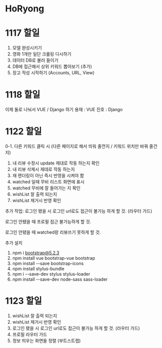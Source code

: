 # HoRyong

# 1117 할일

1. 모델 완성시키기
2. 영화 1개만 일단 크롤링 다시하기
3. 데이터 DB로 불러 들이기
4. DB에 접근해서 상위 키워드 뽑아보기
(추가)
5. 장고 작성 시작하기 (Accounts, URL, View)

# 1118 할일

이제 둘로 나눠서 VUE / Django 하기
용재 : VUE
진호 : Django

# 1122 할일 
0-1. 다른 키워드 클릭 시 (다른 페이지로 해서 띄워 줄껀지 / 키워드 위치만 바꿔 줄건지)

1. 내 리뷰 수정시 update 제대로 작동 하는지 확인
2. 내 리뷰 삭제시 제데로 작동 하는지
3. 재 렌더링이 아닌 즉시 반영을 시켜야 함
4. watched 일때 무비 리스트 화면에 표시
5. watched 무비에 잘 들어가는 지 확인
6. wishList 잘 출력 되는지
7. wishList 제거시 반영 확인

추가 작업:
로그인 됐을 시 로그인 url로도 접근이 불가능 하게 할 것. (라우터 가드)

로그인 안됐을 때 프로필 접근 불가능하게 할 것.

로그인 안됐을 때 watched랑 리뷰쓰기 못하게 할 것.

추가 설치
1. npm i bootstrap@5.2.3
2. npm install vue bootstrap-vue bootstrap
3. npm install --save bootstrap-icons
4. npm install stylus-bundle
5. npm i --save-dev stylus stylus-loader
6. npm install --save-dev node-sass sass-loader

# 1123 할일

1. wishList 잘 출력 되는지
2. wishList 제거시 반영 확인
3. 로그인 됐을 시 로그인 url로도 접근이 불가능 하게 할 것. (라우터 가드)
4. 프로필 라우터 가드
5. 정보 띄우는 화면들 정렬 (부트스트랩)

